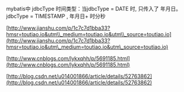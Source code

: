 mybatis中 jdbcType 时间类型：当jdbcType = DATE 时, 只传入了 年月日。jdbcType = TIMESTAMP ,  年月日+ 时分秒

[http://www.jianshu.com/p/1c7c7d1bba33?hmsr=toutiao.io&utm\\_medium=toutiao.io&utm\\_source=toutiao.io](http://www.jianshu.com/p/1c7c7d1bba33?hmsr=toutiao.io&utm\_medium=toutiao.io&utm\_source=toutiao.io)

[http://www.cnblogs.com/lykxqhh/p/5691185.html](http://www.cnblogs.com/lykxqhh/p/5691185.html)

[http://blog.csdn.net/u014001866/article/details/52763862](http://blog.csdn.net/u014001866/article/details/52763862)






